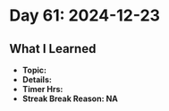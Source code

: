 # Day 61: 2024-12-23

## What I Learned
- **Topic:**
- **Details:**
- **Timer Hrs:**
- **Streak Break Reason: NA**